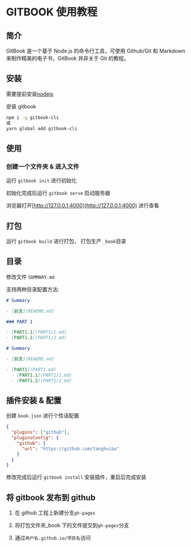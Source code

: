 # GITBOOK 使用教程

## 简介

GitBook 是一个基于 Node.js 的命令行工具，可使用 Github/Git 和 Markdown 来制作精美的电子书，GitBook 并非关于 Git 的教程。

## 安装

需要提前安装[nodejs](http://nodejs.cn/download/)

安装 gitbook

```bash
npm i -g gitbook-cli
或
yarn global add gitbook-cli
```

## 使用

### 创建一个文件夹 & 进入文件

运行 `gitbook init` 进行初始化

初始化完成后运行 `gitbook serve` 启动服务器

浏览器打开[http://127.0.0.1:4000](http://127.0.0.1:4000) 进行查看

## 打包

运行 `gitbook build` 进行打包， 打包生产 `_book`目录

## 目录

修改文件 `SUMMARY.md`

支持两种目录配置方法:

```markdown
# Summary

- [前言](README.md)

### PART 1

- [PART1.1](PART1/1.md)
- [PART1.2](PART1/2.md)
```

```markdown
# Summary

- [前言](README.md)

- [PART1](PART1.md)
  - [PART1.1](PART1/1.md)
  - [PART1.2](PART1/2.md)
```

## 插件安装 & 配置

创建 `book.json` 进行个性话配置

```json
{
  "plugins": ["github"],
  "pluginsConfig": {
    "github": {
      "url": "https://github.com/tanghuibo"
    }
  }
}
```

修改完成后运行 `gitbook install` 安装插件，重启后完成安装

## 将 gitbook 发布到 github

1. 在 github 工程上新建分支`gh-pages`

2. 将打包文件夹\_book 下的文件提交到`gh-pages`分支

3. 通过`用户名.github.io/项目名`访问
